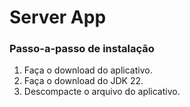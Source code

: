 # Server App
### Passo-a-passo de instalação

1. Faça o download do aplicativo.
2. Faça o download do JDK 22.
3. Descompacte o arquivo do aplicativo.